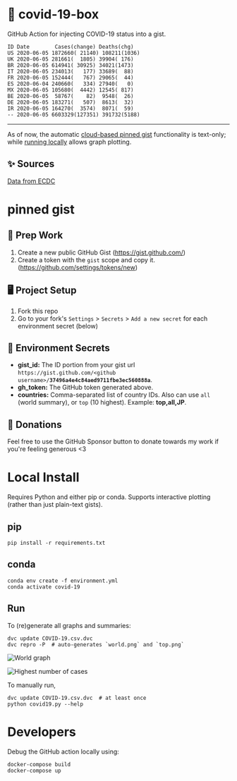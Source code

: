 # 🏥 covid-19-box

GitHub Action for injecting COVID-19 status into a gist.

```
ID Date        Cases(change) Deaths(chg)
US 2020-06-05 1872660( 21140) 108211(1036)
UK 2020-06-05 281661(  1805) 39904( 176)
BR 2020-06-05 614941( 30925) 34021(1473)
IT 2020-06-05 234013(   177) 33689(  88)
FR 2020-06-05 152444(   767) 29065(  44)
ES 2020-06-04 240660(   334) 27940(   0)
MX 2020-06-05 105680(  4442) 12545( 817)
BE 2020-06-05  58767(    82)  9548(  26)
DE 2020-06-05 183271(   507)  8613(  32)
IR 2020-06-05 164270(  3574)  8071(  59)
-- 2020-06-05 6603329(127351) 391732(5188)
```

---

As of now, the automatic [cloud-based pinned gist](#pinned-gist) functionality is text-only;
while [running locally](#local-install) allows graph plotting.

## ✨ Sources

[Data from ECDC](https://www.ecdc.europa.eu/en/publications-data/download-todays-data-geographic-distribution-covid-19-cases-worldwide)

# pinned gist

## 🎒 Prep Work
1. Create a new public GitHub Gist (https://gist.github.com/)
1. Create a token with the `gist` scope and copy it. (https://github.com/settings/tokens/new)

## 🖥 Project Setup
1. Fork this repo
1. Go to your fork's `Settings` > `Secrets` > `Add a new secret` for each environment secret (below)

## 🤫 Environment Secrets
- **gist_id:** The ID portion from your gist url `https://gist.github.com/<github username>/`**`37496a4e4c84aed9711fbe3ec560888a`**.
- **gh_token:** The GitHub token generated above.
- **countries:** Comma-separated list of country IDs. Also can use `all` (world summary), or `top` (10 highest). Example: **top,all,JP**.

## 💸 Donations

Feel free to use the GitHub Sponsor button to donate towards my work if you're feeling generous <3

# Local Install

Requires Python and either pip or conda. Supports interactive plotting (rather than just plain-text gists).

## pip

```
pip install -r requirements.txt
```

## conda

```
conda env create -f environment.yml
conda activate covid-19
```

## Run

To (re)generate all graphs and summaries:

```
dvc update COVID-19.csv.dvc
dvc repro -P  # auto-generates `world.png` and `top.png`
```

![World graph](world.png)

![Highest number of cases](top.png)

To manually run,

```
dvc update COVID-19.csv.dvc  # at least once
python covid19.py --help
```

# Developers

Debug the GitHub action locally using:

```
docker-compose build
docker-compose up
```
